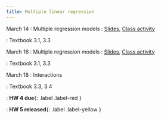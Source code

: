 ```yaml
---
title: Multiple linear regression
---
```


March 14
: Multiple regression models
  : [Slides](https://sta112-s22.github.io/slides/lecture_19.html), [Class activity](https://sta112-s22.github.io/class_activities/ca_lecture_19.html)

: Textbook 3.1, 3.3

March 16
: Multiple regression models
  : [Slides](https://sta112-s22.github.io/slides/lecture_20.html), [Class activity](https://sta112-s22.github.io/class_activities/ca_lecture_20.html)

: Textbook 3.1, 3.3

March 18
: Interactions

: Textbook 3.3, 3.4

: **HW 4 due**{: .label .label-red }

: **HW 5 released**{: .label .label-yellow }